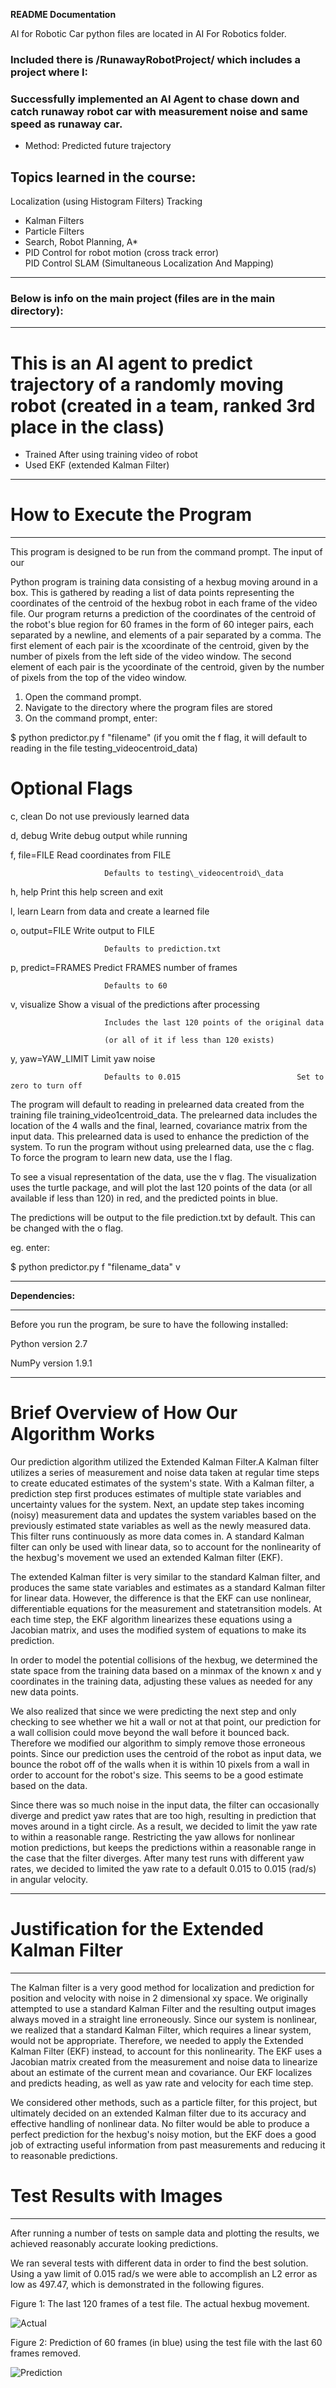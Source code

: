 **README Documentation**

AI for Robotic Car python files are located in AI For Robotics folder.

### Included there is /RunawayRobotProject/ which includes a project where I:

### Successfully implemented an AI Agent to chase down and catch runaway robot car with measurement noise and same speed as runaway car.  
-	Method: Predicted future trajectory

## Topics learned in the course:
Localization (using Histogram Filters)
Tracking
-	Kalman Filters
-	Particle Filters
-	Search, Robot Planning, A*
-	PID Control for robot motion  (cross track error)  
PID Control
SLAM (Simultaneous Localization And Mapping)

** **
### Below is info on the main project (files are in the main directory):
** **

# This is an AI agent to predict trajectory of a randomly moving robot (created in a team, ranked 3rd place in the class)
-	Trained After using training video of robot
-	Used EKF (extended Kalman Filter)


** **

# How to Execute the Program

** **

This program is designed to be run from the command prompt.  The input of our

Python program is training data consisting of a hexbug moving around in a box. This is gathered by reading a list of data points representing the coordinates of the centroid of the hexbug robot in each frame of the video file. Our program returns a prediction of the coordinates of the centroid of the robot&#39;s blue region for 60 frames in the form of 60 integer pairs, each separated by a newline,  and elements of a pair separated by a comma.  The first element of each pair is the x­coordinate of the centroid, given by the number of pixels from the left side of the video window. The second element of each pair is the y­coordinate of the centroid, given by the number of pixels from the top of the video window.

1. Open the command prompt.
2. Navigate to the directory where the program files are stored
3. On the command prompt, enter:

$ python predictor.py ­f &quot;filename&quot;   (if you omit the ­f flag, it will default to reading in the file testing\_video­centroid\_data)

# Optional Flags

  ­c, ­­clean            Do not use previously learned data

  ­d, ­­debug            Write debug output while running

  ­f, ­­file=FILE        Read coordinates from FILE

                         Defaults to testing\_video­centroid\_data

  ­h, ­­help             Print this help screen and exit

  ­l, ­­learn            Learn from data and create a learned file

  ­o, ­­output=FILE      Write output to FILE

                         Defaults to prediction.txt

  ­p, ­­predict=FRAMES   Predict FRAMES number of frames

                         Defaults to 60

  ­v, ­­visualize        Show a visual of the predictions after processing

                         Includes the last 120 points of the original data

                         (or all of it if less than 120 exists)

  ­y, ­­yaw=YAW\_LIMIT    Limit yaw noise

                         Defaults to 0.015                          Set to zero to turn off

The program will default to reading in pre­learned data created from the training file training\_video1­centroid\_data.  The pre­learned data includes the location of the 4 walls and the final, learned, covariance matrix from the input data.  This pre­learned data is used to enhance the prediction of the system.  To run the program without using pre­learned data, use the ­c flag.  To force the program to learn new data, use the ­l flag.

To see a visual representation of the data, use the ­v flag.  The visualization uses the turtle package, and will plot the last 120 points of the data (or all available if less than 120) in red, and the predicted points in blue.

The predictions will be output to the file prediction.txt by default.  This can be changed with the ­o flag.

eg. enter:

$ python predictor.py ­f &quot;filename\_data&quot; ­v

** **

**Dependencies:**

** **

Before you run the program, be sure to have the following installed:

Python version 2.7

NumPy version 1.9.1

** **

# Brief Overview of How Our Algorithm Works

Our prediction algorithm utilized the Extended Kalman Filter.A Kalman filter utilizes a series of measurement and noise data taken at regular time steps to create educated estimates of the system&#39;s state. With a Kalman filter, a prediction step first produces estimates of multiple state variables and uncertainty values for the system. Next, an update step takes incoming (noisy) measurement data and updates the system variables based on the previously estimated state variables as well as the newly measured data. This filter runs continuously as more data comes in. A standard Kalman filter can only be used with linear data, so to account for the nonlinearity of the hexbug&#39;s movement we used an extended Kalman filter (EKF).

The extended Kalman filter is very similar to the standard Kalman filter, and produces the same state variables and estimates as a standard Kalman filter for linear data. However, the difference is that the EKF can use nonlinear, differentiable equations for the measurement and state­transition models. At each time step, the EKF algorithm linearizes these equations using a Jacobian matrix, and uses the modified system of equations to make its prediction.

In order to model the potential collisions of the hexbug, we determined the state space from the training data based on a min­max of the known x and y coordinates in the training data, adjusting these values as needed for any new data points.

We also realized that since we were predicting the next step and only checking to see whether we hit a wall or not at that point, our prediction for a wall collision could move beyond the wall before it bounced back. Therefore we modified our algorithm to simply remove those erroneous points. Since our prediction uses the centroid of the robot as input data, we bounce the robot off of the walls when it is within 10 pixels from a wall in order to account for the robot&#39;s size. This seems to be a good estimate based on the data.

Since there was so much noise in the input data, the filter can occasionally diverge and predict yaw rates that are too high, resulting in prediction that moves around in a tight circle. As a result, we decided to limit the yaw rate to within a reasonable range. Restricting the yaw allows for nonlinear motion predictions, but keeps the predictions within a reasonable range in the case that the filter diverges. After many test runs with different yaw rates, we decided to limited the yaw rate to a default ­0.015 to 0.015 (rad/s) in angular velocity.

** **

# Justification for the Extended Kalman Filter

** **

The Kalman filter is a very good method for localization and prediction for position and velocity with noise in 2 dimensional x­y space. We originally attempted to use a standard Kalman Filter and the resulting output images always moved in a straight line erroneously. Since our system is nonlinear, we realized that a standard Kalman Filter, which requires a linear system, would not be appropriate. Therefore, we needed to apply the Extended Kalman Filter (EKF) instead, to account for this nonlinearity. The EKF uses a Jacobian matrix created from the measurement and noise data to linearize about an estimate of the current mean and covariance. Our EKF localizes and predicts heading, as well as yaw rate and velocity for each time step.

We considered other methods, such as a particle filter, for this project, but ultimately decided on an extended Kalman filter due to its accuracy and effective handling of nonlinear data. No filter would be able to produce a perfect prediction for the hexbug&#39;s noisy motion, but the EKF does a good job of extracting useful information from past measurements and reducing it to reasonable predictions.



# Test Results with Images

** **

After running a number of tests on sample data and plotting the results, we achieved reasonably accurate looking predictions.

We ran several tests with different data in order to find the best solution.  Using a yaw limit of 0.015 rad/s we were able to accomplish an L2 error as low as 497.47, which is demonstrated in the following figures.

Figure 1: The last 120 frames of a test file.  The actual hexbug movement.

![Actual](https://github.com/drozen/AI-Self-Driving-Car-Prediction/blob/master/testing2/actual.png)


Figure 2: Prediction of 60 frames (in blue) using the test file with the last 60 frames removed.

![Prediction](https://github.com/drozen/AI-Self-Driving-Car-Prediction/blob/master/testing2/prediction.png)


